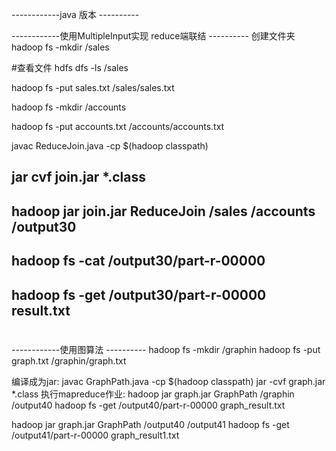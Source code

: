 
------------java 版本  ----------

------------使用MultipleInput实现 reduce端联结  ----------
创建文件夹
hadoop fs -mkdir /sales


#查看文件
hdfs dfs -ls /sales

hadoop fs -put sales.txt /sales/sales.txt

hadoop fs -mkdir /accounts

hadoop fs -put accounts.txt /accounts/accounts.txt



javac ReduceJoin.java  -cp $(hadoop classpath)

jar cvf join.jar  *.class
------------
hadoop jar join.jar ReduceJoin /sales /accounts /output30
------------
hadoop fs -cat /output30/part-r-00000
------------
hadoop fs -get /output30/part-r-00000 result.txt
------------
#



------------使用图算法  ----------
hadoop  fs -mkdir /graphin
hadoop fs -put graph.txt /graphin/graph.txt

编译成为jar:
javac GraphPath.java  -cp $(hadoop classpath)
jar -cvf graph.jar *.class
执行mapreduce作业:
hadoop jar graph.jar GraphPath /graphin  /output40
hadoop fs -get /output40/part-r-00000 graph_result.txt

hadoop jar graph.jar GraphPath /output40  /output41
hadoop fs -get /output41/part-r-00000 graph_result1.txt